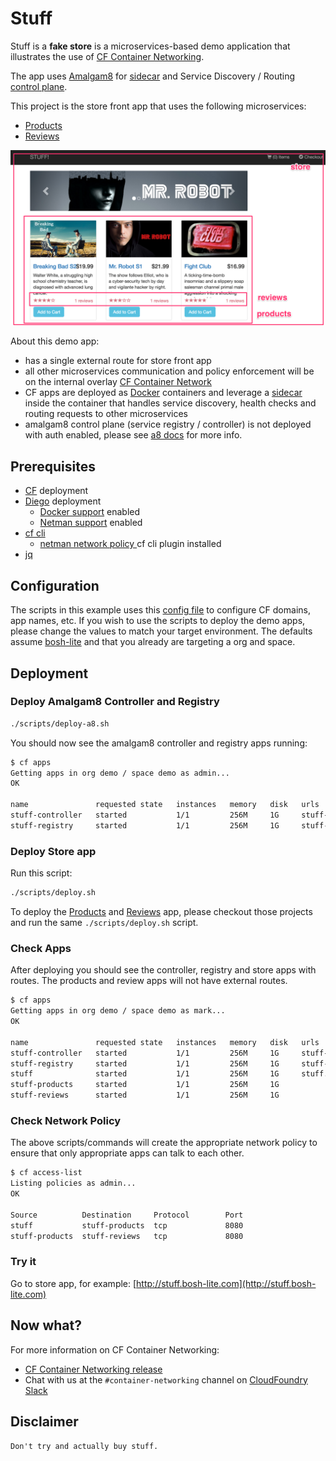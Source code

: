 # Stuff
Stuff is a **fake store** is a microservices-based demo application that illustrates the use of [CF Container Networking](https://github.com/cloudfoundry-incubator/netman-release).

The app uses [Amalgam8](http://amalagam8.io) for [sidecar](https://www.amalgam8.io/docs/sidecar) and Service Discovery / Routing [control plane](https://www.amalgam8.io/docs/control-plane).

This project is the store front app that uses the following microservices:
- [Products](http://github.com/markstgodard/stuff-products)
- [Reviews](http://github.com/markstgodard/stuff-reviews)

![alt text](https://raw.githubusercontent.com/markstgodard/stuff/master/shop.png "Shop Stuff")

About this demo app:
- has a single external route for store front app
- all other microservices communication and policy enforcement will be on the internal overlay [CF Container Network](https://github.com/cloudfoundry-incubator/netman-release)
- CF apps are deployed as [Docker](https://docker.com) containers and leverage a [sidecar](https://www.amalgam8.io/docs/sidecar) inside the container that handles service discovery, health checks and routing requests to other microservices
- amalgam8 control plane (service registry / controller) is not deployed with auth enabled, please see [a8 docs](https://www.amalgam8.io/docs/sidecar/sidecar-configuration-options) for more info.


## Prerequisites
- [CF](https://github.com/cloudfoundry/cf-release) deployment
- [Diego](https://github.com/cloudfoundry/diego-release) deployment
  - [Docker support](https://github.com/cloudfoundry/diego-design-notes/blob/master/docker-support.md) enabled
  - [Netman support](https://github.com/cloudfoundry-incubator/netman-release) enabled
- [cf cli](http://docs.cloudfoundry.org/cf-cli)
  - [netman network policy ](https://github.com/cloudfoundry-incubator/netman-release/releases) cf cli plugin installed
- [jq](https://stedolan.github.io/jq/)

## Configuration
The scripts in this example uses this [config file](./scripts/cf.cfg) to configure CF domains, app names, etc.
If you wish to use the scripts to deploy the demo apps, please change the values to match your target environment.
The defaults assume [bosh-lite](https://github.com/cloudfoundry/bosh-lite) and that you already are targeting a org and space.

## Deployment

### Deploy Amalgam8 Controller and Registry
```sh
./scripts/deploy-a8.sh
```

You should now see the amalgam8 controller and registry apps running:
```sh
$ cf apps
Getting apps in org demo / space demo as admin...
OK

name               requested state   instances   memory   disk   urls
stuff-controller   started           1/1         256M     1G     stuff-controller.bosh-lite.com
stuff-registry     started           1/1         256M     1G     stuff-registry.bosh-lite.com
```

### Deploy Store app

Run this script:
```sh
./scripts/deploy.sh
```

To deploy the [Products](https://github.com/markstgodard/stuff-products) and [Reviews](https://github.com/markstgodard/stuff-reviews) app, please checkout those projects and run the same `./scripts/deploy.sh` script.


### Check Apps
After deploying you should see the controller, registry and store apps with routes. The products and review apps will not have external routes.
```sh
$ cf apps
Getting apps in org demo / space demo as mark...
OK

name               requested state   instances   memory   disk   urls
stuff-controller   started           1/1         256M     1G     stuff-controller.bosh-lite.com
stuff-registry     started           1/1         256M     1G     stuff-registry.bosh-lite.com
stuff              started           1/1         256M     1G     stuff.bosh-lite.com
stuff-products     started           1/1         256M     1G
stuff-reviews      started           1/1         256M     1G
```

### Check Network Policy
The above scripts/commands will create the appropriate network policy to ensure that only appropriate apps can talk to each other.
```sh
$ cf access-list
Listing policies as admin...
OK

Source          Destination     Protocol        Port
stuff           stuff-products  tcp             8080
stuff-products  stuff-reviews   tcp             8080
```

### Try it
Go to store app, for example: [http://stuff.bosh-lite.com](http://stuff.bosh-lite.com)

## Now what?
For more information on CF Container Networking:
- [CF Container Networking release](https://gitcom.com/cloudfoundry-incubator/netman-release)
- Chat with us at the `#container-networking` channel on [CloudFoundry Slack](http://slack.cloudfoundry.org/)


## Disclaimer
`Don't try and actually buy stuff.`
